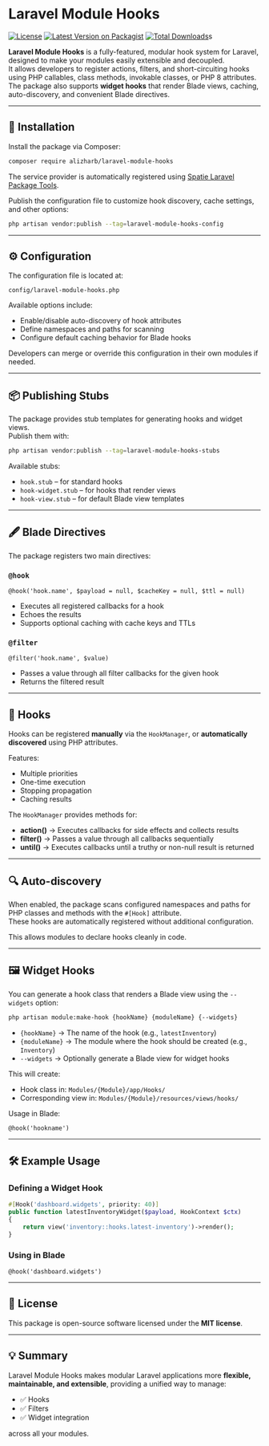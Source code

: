 # Laravel Module Hooks

[![License](https://img.shields.io/badge/license-MIT-blue.svg)](LICENSE)
[![Latest Version on
Packagist](https://img.shields.io/packagist/v/alizharb/laravel-meta.svg?style=flat-square)](https://packagist.org/packages/alizharb/laravel-meta)
[![Total
Downloads](https://img.shields.io/packagist/dt/alizharb/laravel-meta.svg?style=flat-square)](https://packagist.org/packages/alizharb/laravel-meta)s

**Laravel Module Hooks** is a fully-featured, modular hook system for Laravel, designed to make your modules easily extensible and decoupled.  
It allows developers to register actions, filters, and short-circuiting hooks using PHP callables, class methods, invokable classes, or PHP 8 attributes.  
The package also supports **widget hooks** that render Blade views, caching, auto-discovery, and convenient Blade directives.

---

## 🚀 Installation

Install the package via Composer:

```bash
composer require alizharb/laravel-module-hooks
```

The service provider is automatically registered using [Spatie Laravel Package Tools](https://github.com/spatie/laravel-package-tools).

Publish the configuration file to customize hook discovery, cache settings, and other options:

```bash
php artisan vendor:publish --tag=laravel-module-hooks-config
```

---

## ⚙️ Configuration

The configuration file is located at:

```
config/laravel-module-hooks.php
```

Available options include:

- Enable/disable auto-discovery of hook attributes
- Define namespaces and paths for scanning
- Configure default caching behavior for Blade hooks

Developers can merge or override this configuration in their own modules if needed.

---

## 📦 Publishing Stubs

The package provides stub templates for generating hooks and widget views.  
Publish them with:

```bash
php artisan vendor:publish --tag=laravel-module-hooks-stubs
```

Available stubs:

- `hook.stub` – for standard hooks
- `hook-widget.stub` – for hooks that render views
- `hook-view.stub` – for default Blade view templates

---

## 🖋️ Blade Directives

The package registers two main directives:

### `@hook`

```blade
@hook('hook.name', $payload = null, $cacheKey = null, $ttl = null)
```

- Executes all registered callbacks for a hook
- Echoes the results
- Supports optional caching with cache keys and TTLs

### `@filter`

```blade
@filter('hook.name', $value)
```

- Passes a value through all filter callbacks for the given hook
- Returns the filtered result

---

## 🧩 Hooks

Hooks can be registered **manually** via the `HookManager`, or **automatically discovered** using PHP attributes.

Features:

- Multiple priorities
- One-time execution
- Stopping propagation
- Caching results

The `HookManager` provides methods for:

- **action()** → Executes callbacks for side effects and collects results
- **filter()** → Passes a value through all callbacks sequentially
- **until()** → Executes callbacks until a truthy or non-null result is returned

---

## 🔍 Auto-discovery

When enabled, the package scans configured namespaces and paths for PHP classes and methods with the `#[Hook]` attribute.  
These hooks are automatically registered without additional configuration.

This allows modules to declare hooks cleanly in code.

---

## 🖼️ Widget Hooks

You can generate a hook class that renders a Blade view using the `--widgets` option:

```bash
php artisan module:make-hook {hookName} {moduleName} {--widgets}
```

- `{hookName}` → The name of the hook (e.g., `latestInventory`)
- `{moduleName}` → The module where the hook should be created (e.g., `Inventory`)
- `--widgets` → Optionally generate a Blade view for widget hooks

This will create:

- Hook class in: `Modules/{Module}/app/Hooks/`
- Corresponding view in: `Modules/{Module}/resources/views/hooks/`

Usage in Blade:

```blade
@hook('hookname')
```

---

## 🛠️ Example Usage

### Defining a Widget Hook

```php
#[Hook('dashboard.widgets', priority: 40)]
public function latestInventoryWidget($payload, HookContext $ctx)
{
    return view('inventory::hooks.latest-inventory')->render();
}
```

### Using in Blade

```blade
@hook('dashboard.widgets')
```

---

## 📜 License

This package is open-source software licensed under the **MIT license**.

---

## 💡 Summary

Laravel Module Hooks makes modular Laravel applications more **flexible, maintainable, and extensible**, providing a unified way to manage:

- ✅ Hooks
- ✅ Filters
- ✅ Widget integration

across all your modules.
